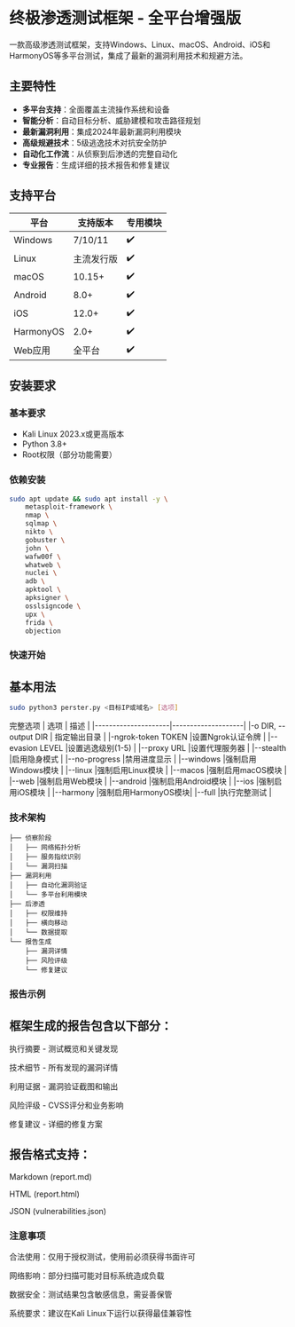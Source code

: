 # 终极渗透测试框架 - 全平台增强版

一款高级渗透测试框架，支持Windows、Linux、macOS、Android、iOS和HarmonyOS等多平台测试，集成了最新的漏洞利用技术和规避方法。

## 主要特性

- **多平台支持**：全面覆盖主流操作系统和设备
- **智能分析**：自动目标分析、威胁建模和攻击路径规划
- **最新漏洞利用**：集成2024年最新漏洞利用模块
- **高级规避技术**：5级逃逸技术对抗安全防护
- **自动化工作流**：从侦察到后渗透的完整自动化
- **专业报告**：生成详细的技术报告和修复建议

## 支持平台

| 平台      | 支持版本 | 专用模块 |
|-----------|----------|----------|
| Windows   | 7/10/11  | ✔️       |
| Linux     | 主流发行版 | ✔️     |
| macOS     | 10.15+   | ✔️       |
| Android   | 8.0+     | ✔️       |
| iOS       | 12.0+    | ✔️       |
| HarmonyOS | 2.0+     | ✔️       |
| Web应用   | 全平台   | ✔️       |

## 安装要求

### 基本要求
- Kali Linux 2023.x或更高版本
- Python 3.8+
- Root权限（部分功能需要）

### 依赖安装
```bash
sudo apt update && sudo apt install -y \
    metasploit-framework \
    nmap \
    sqlmap \
    nikto \
    gobuster \
    john \
    wafw00f \
    whatweb \
    nuclei \
    adb \
    apktool \
    apksigner \
    osslsigncode \
    upx \
    frida \
    objection
```
### 快速开始

## 基本用法
```bash
sudo python3 perster.py <目标IP或域名> [选项]
```
完整选项
| 选项	              |  描述              |
|---------------------|--------------------|
|-o DIR, --output DIR |	指定输出目录        |
|-ngrok-token TOKEN	  |设置Ngrok认证令牌    |
|--evasion LEVEL	  |设置逃逸级别(1-5)    |
|--proxy URL	      |设置代理服务器       |
|--stealth	          |启用隐身模式         |
|--no-progress	      |禁用进度显示         |
|--windows	          |强制启用Windows模块  |
|--linux	          |强制启用Linux模块    |
|--macos	          |强制启用macOS模块    |
|--web	              |强制启用Web模块      |
|--android	          |强制启用Android模块  |
|--ios	              |强制启用iOS模块      |
|--harmony	          |强制启用HarmonyOS模块|
|--full	              |执行完整测试         |

### 技术架构
```text
├── 侦察阶段
│   ├── 网络拓扑分析
│   ├── 服务指纹识别
│   └── 漏洞扫描
├── 漏洞利用
│   ├── 自动化漏洞验证
│   └── 多平台利用模块
├── 后渗透
│   ├── 权限维持
│   ├── 横向移动
│   └── 数据提取
└── 报告生成
    ├── 漏洞详情
    ├── 风险评级
    └── 修复建议
```
### 报告示例
## 框架生成的报告包含以下部分：

执行摘要 - 测试概览和关键发现

技术细节 - 所有发现的漏洞详情

利用证据 - 漏洞验证截图和输出

风险评级 - CVSS评分和业务影响

修复建议 - 详细的修复方案

## 报告格式支持：

Markdown (report.md)

HTML (report.html)

JSON (vulnerabilities.json)

### 注意事项
合法使用：仅用于授权测试，使用前必须获得书面许可

网络影响：部分扫描可能对目标系统造成负载

数据安全：测试结果包含敏感信息，需妥善保管

系统要求：建议在Kali Linux下运行以获得最佳兼容性
